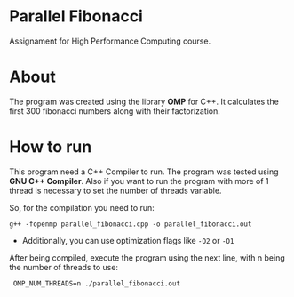 # Parallel Fibonacci

Assignament for High Performance Computing course.

# About

The program was created using the library **OMP** for C++. It calculates the first 300 fibonacci numbers along with their factorization.

# How to run

This program need a C++ Compiler to run. The program was tested using **GNU C++ Compiler**. Also if you want to run the program with more of 1 thread is necessary to set the number of threads variable.

So, for the compilation you need to run:

```g++ -fopenmp parallel_fibonacci.cpp -o parallel_fibonacci.out ```

- Additionally, you can use optimization flags like ```-O2``` or ```-O1```

After being compiled, execute the program using the next line, with n being the number of threads to use:

```  OMP_NUM_THREADS=n ./parallel_fibonacci.out ```


#
